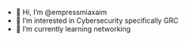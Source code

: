 - 👋 Hi, I’m @empressmiaxaim
- 👀 I’m interested in Cybersecurity specifically GRC
- 🌱 I’m currently learning networking
  

<!---
empressmiaxaim/empressmiaxaim is a ✨ special ✨ repository because its `README.md` (this file) appears on your GitHub profile.
You can click the Preview link to take a look at your changes.
--->
